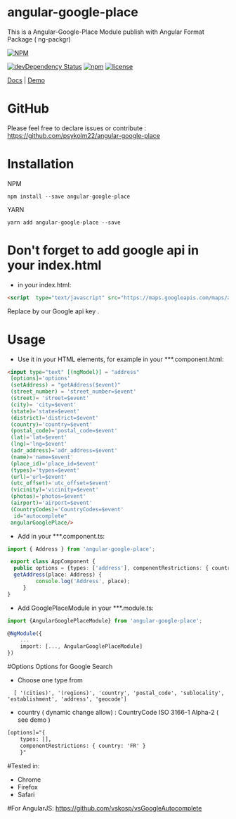 # angular-google-place
This is a Angular-Google-Place Module publish with Angular Format Package ( ng-packgr)

[![NPM](https://nodei.co/npm/angular-google-place.png?downloads=true&downloadRank=true&stars=true)](https://nodei.co/npm/angular-google-place/)

[![devDependency Status](https://gemnasium.com/badges/github.com/psykolm22/angular-google-place.svg)](https://gemnasium.com/github.com/psykolm22/ng2-google-place-autocomplete) [![npm](http://img.shields.io/npm/v/angular-google-place.svg?style=flat)](https://www.npmjs.org/package/angular-google-place) [![license](https://img.shields.io/github/license/psykolm22/angular-google-place.svg)]()

[Docs](https://psykolm22.github.io/angular-google-place) | [Demo](https://psykolm22.github.io/angular-google-place/) 

# GitHub
Please feel free to declare issues or contribute  : https://github.com/psykolm22/angular-google-place

# Installation

NPM

    npm install --save angular-google-place

YARN

    yarn add angular-google-place --save

# Don't forget to add google api in your index.html
* in your index.html:
```html
<script  type="text/javascript" src="https://maps.googleapis.com/maps/api/js?libraries=places&key=GOOGLE_API_KEY"></script>
```
Replace by our Google api key .

# Usage
* Use it in your HTML elements, for example in your ***.component.html:
```html
<input type="text" [(ngModel)] = "address" 
 [options]='options' 
 (setAddress) = "getAddress($event)"
 (street_number) = 'street_number=$event'
 (street)= 'street=$event'
 (city)= 'city=$event'
 (state)='state=$event'
 (district)='district=$event'
 (country)='country=$event'
 (postal_code)='postal_code=$event'
 (lat)='lat=$event' 
 (lng)='lng=$event' 
 (adr_address)='adr_address=$event' 
 (name)='name=$event' 
 (place_id)='place_id=$event' 
 (types)='types=$event' 
 (url)='url=$event'  
 (utc_offset)='utc_offset=$event' 
 (vicinity)='vicinity=$event' 
 (photos)='photos=$event' 
 (airport)='airport=$event' 
 (CountryCodes)='CountryCodes=$event'
  id="autocomplete"
 angularGooglePlace/> 
```
* Add in your ***.component.ts:
```typeScript
import { Address } from 'angular-google-place';

 export class AppComponent {
  public options = {types: ['address'], componentRestrictions: { country: 'FR' }};
  getAddress(place: Address) {
         console.log('Address', place);
     }
}
```

* Add GooglePlaceModule in your ***.module.ts:
```typeScript
import {AngularGooglePlaceModule} from 'angular-google-place';

@NgModule({
    ...
    import: [..., AngularGooglePlaceModule]
})
```

#Options
Options for Google Search
* Choose one type from
```
  [ '(cities)', '(regions)', 'country', 'postal_code', 'sublocality', 'establishment', 'address', 'geocode'] 
```  
* country ( dynamic change allow) : CountryCode ISO 3166-1 Alpha-2 ( see demo )
```html  
[options]="{
    types: [],
    componentRestrictions: { country: 'FR' }
    }"
```


#Tested in:
* Chrome
* Firefox
* Safari


#For AngularJS:
https://github.com/vskosp/vsGoogleAutocomplete



